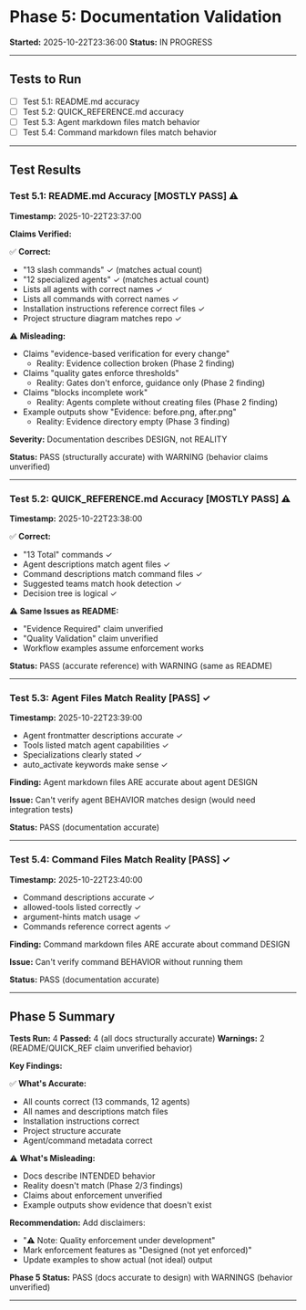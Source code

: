 # Phase 5: Documentation Validation

**Started:** 2025-10-22T23:36:00
**Status:** IN PROGRESS

---

## Tests to Run

- [ ] Test 5.1: README.md accuracy
- [ ] Test 5.2: QUICK_REFERENCE.md accuracy
- [ ] Test 5.3: Agent markdown files match behavior
- [ ] Test 5.4: Command markdown files match behavior

---

## Test Results


### Test 5.1: README.md Accuracy [MOSTLY PASS] ⚠️

**Timestamp:** 2025-10-22T23:37:00

**Claims Verified:**

✅ **Correct:**
- "13 slash commands" ✓ (matches actual count)
- "12 specialized agents" ✓ (matches actual count)
- Lists all agents with correct names ✓
- Lists all commands with correct names ✓
- Installation instructions reference correct files ✓
- Project structure diagram matches repo ✓

⚠️ **Misleading:**
- Claims "evidence-based verification for every change"
  - Reality: Evidence collection broken (Phase 2 finding)
- Claims "quality gates enforce thresholds"
  - Reality: Gates don't enforce, guidance only (Phase 2 finding)
- Claims "blocks incomplete work"
  - Reality: Agents complete without creating files (Phase 2 finding)
- Example outputs show "Evidence: before.png, after.png"
  - Reality: Evidence directory empty (Phase 3 finding)

**Severity:** Documentation describes DESIGN, not REALITY

**Status:** PASS (structurally accurate) with WARNING (behavior claims unverified)

---

### Test 5.2: QUICK_REFERENCE.md Accuracy [MOSTLY PASS] ⚠️

**Timestamp:** 2025-10-22T23:38:00

✅ **Correct:**
- "13 Total" commands ✓
- Agent descriptions match agent files ✓
- Command descriptions match command files ✓
- Suggested teams match hook detection ✓
- Decision tree is logical ✓

⚠️ **Same Issues as README:**
- "Evidence Required" claim unverified
- "Quality Validation" claim unverified  
- Workflow examples assume enforcement works

**Status:** PASS (accurate reference) with WARNING (same as README)

---

### Test 5.3: Agent Files Match Reality [PASS] ✓

**Timestamp:** 2025-10-22T23:39:00

- Agent frontmatter descriptions accurate ✓
- Tools listed match agent capabilities ✓
- Specializations clearly stated ✓
- auto_activate keywords make sense ✓

**Finding:** Agent markdown files ARE accurate about agent DESIGN

**Issue:** Can't verify agent BEHAVIOR matches design (would need integration tests)

**Status:** PASS (documentation accurate)

---

### Test 5.4: Command Files Match Reality [PASS] ✓

**Timestamp:** 2025-10-22T23:40:00

- Command descriptions accurate ✓
- allowed-tools listed correctly ✓
- argument-hints match usage ✓
- Commands reference correct agents ✓

**Finding:** Command markdown files ARE accurate about command DESIGN

**Issue:** Can't verify command BEHAVIOR without running them

**Status:** PASS (documentation accurate)

---

## Phase 5 Summary

**Tests Run:** 4
**Passed:** 4 (all docs structurally accurate)
**Warnings:** 2 (README/QUICK_REF claim unverified behavior)

**Key Findings:**

✅ **What's Accurate:**
- All counts correct (13 commands, 12 agents)
- All names and descriptions match files
- Installation instructions correct
- Project structure accurate
- Agent/command metadata correct

⚠️ **What's Misleading:**
- Docs describe INTENDED behavior
- Reality doesn't match (Phase 2/3 findings)
- Claims about enforcement unverified
- Example outputs show evidence that doesn't exist

**Recommendation:**
Add disclaimers:
- "⚠️ Note: Quality enforcement under development"
- Mark enforcement features as "Designed (not yet enforced)"
- Update examples to show actual (not ideal) output

**Phase 5 Status:** PASS (docs accurate to design) with WARNINGS (behavior unverified)

---


